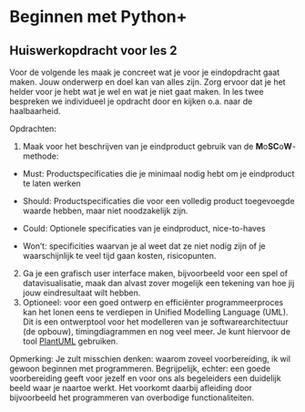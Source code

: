 # Beginnen met Python+

## Huiswerkopdracht voor les 2

Voor de volgende les maak je concreet wat je voor je eindopdracht gaat maken. Jouw onderwerp en doel kan van alles zijn. Zorg ervoor dat je het helder voor je hebt wat je wel en wat je niet gaat maken. In les twee bespreken we individueel je opdracht door en kijken o.a. naar de haalbaarheid.


Opdrachten:

1. Maak voor het beschrijven van je eindproduct gebruik van de **M**o**SC**o**W**-methode:

-    Must: Productspecificaties die je minimaal nodig hebt om je eindproduct te laten werken

-    Should: Productspecificaties die voor een volledig product toegevoegde waarde hebben, maar niet noodzakelijk zijn.

-    Could: Optionele specificaties van je eindproduct, nice-to-haves

-    Won’t: specificities waarvan je al weet dat ze niet nodig zijn of je waarschijnlijk te veel tijd gaan kosten, risicopunten.

2. Ga je een grafisch user interface maken, bijvoorbeeld voor een spel of datavisualisatie, maak dan alvast zover mogelijk een tekening van hoe jij jouw eindresultaat wilt hebben. 
3. Optioneel: voor een goed ontwerp en efficiënter programmeerproces kan het lonen eens te verdiepen in Unified Modelling Language (UML). Dit is een ontwerptool voor het modelleren van je softwarearchitectuur (de opbouw), timingdiagrammen en nog veel meer. Je kunt hiervoor de tool [PlantUML](https://plantuml.com/) gebruiken.

Opmerking: Je zult misschien denken: waarom zoveel voorbereiding, ik wil gewoon beginnen met programmeren. Begrijpelijk, echter: een goede voorbereiding geeft voor jezelf en voor ons als begeleiders een duidelijk beeld waar je naartoe werkt. Het voorkomt daarbij afleiding door bijvoorbeeld het programmeren van overbodige functionaliteiten.
